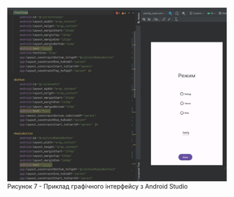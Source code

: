 ![ConstructUserInterface](ConstructUserInterface.jpg)<br>
Рисунок 7 - Приклад графічного інтерфейсу з Android Studio
